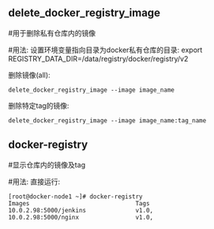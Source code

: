## delete_docker_registry_image

#用于删除私有仓库内的镜像


#用法:
设置环境变量指向目录为docker私有仓库的目录:
    export REGISTRY_DATA_DIR=/data/registry/docker/registry/v2


删除镜像(all):

    delete_docker_registry_image --image image_name

删除特定tag的镜像:

    delete_docker_registry_image --image image_name:tag_name


## docker-registry

#显示仓库内的镜像及tag


#用法:
直接运行:

    [root@docker-node1 ~]# docker-registry 
    Images                              Tags
    10.0.2.98:5000/jenkins              v1.0,
    10.0.2.98:5000/nginx                v1.0,
